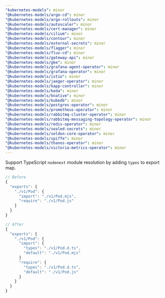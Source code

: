 ```yaml
---
"kubernetes-models": minor
"@kubernetes-models/argo-cd": minor
"@kubernetes-models/argo-rollouts": minor
"@kubernetes-models/autoscaler": minor
"@kubernetes-models/cert-manager": minor
"@kubernetes-models/cilium": minor
"@kubernetes-models/contour": minor
"@kubernetes-models/external-secrets": minor
"@kubernetes-models/flagger": minor
"@kubernetes-models/flux-cd": minor
"@kubernetes-models/gateway-api": minor
"@kubernetes-models/gke": minor
"@kubernetes-models/grafana-agent-operator": minor
"@kubernetes-models/grafana-operator": minor
"@kubernetes-models/istio": minor
"@kubernetes-models/jaeger-operator": minor
"@kubernetes-models/kapp-controller": minor
"@kubernetes-models/keda": minor
"@kubernetes-models/knative": minor
"@kubernetes-models/kubedb": minor
"@kubernetes-models/postgres-operator": minor
"@kubernetes-models/prometheus-operator": minor
"@kubernetes-models/rabbitmq-cluster-operator": minor
"@kubernetes-models/rabbitmq-messaging-topology-operator": minor
"@kubernetes-models/redis-operator": minor
"@kubernetes-models/sealed-secrets": minor
"@kubernetes-models/seldon-core-operator": minor
"@kubernetes-models/spiffe": minor
"@kubernetes-models/thanos-operator": minor
"@kubernetes-models/victoria-metrics-operator": minor
---
```


Support TypeScript `nodenext` module resolution by adding `types` to export map.

```js
// Before
{
  "exports": {
    "./v1/Pod": {
      "import": "./v1/Pod.mjs",
      "require": "./v1/Pod.js"
    }
  }
}

// After
{
  "exports": {
    "./v1/Pod": {
      "import": {
        "types": "./v1/Pod.d.ts",
        "default": "./v1/Pod.mjs"
      }
      "require": {
        "types": "./v1/Pod.d.ts",
        "default": "./v1/Pod.js"
      }
    }
  }
}
```
